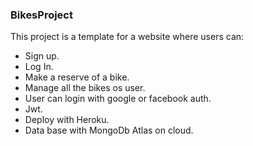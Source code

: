 ### BikesProject

This project is a template for a website where users can:

- Sign up.
- Log In.
- Make a reserve of a bike.
- Manage all the bikes os user.
- User can login with google or facebook auth.
- Jwt.
- Deploy with Heroku.
- Data base with MongoDb Atlas on cloud.